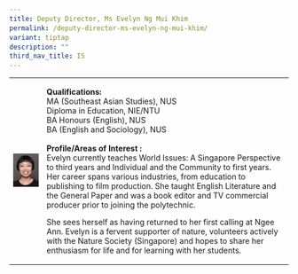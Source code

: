 ```yaml
---
title: Deputy Director, Ms Evelyn Ng Mui Khim
permalink: /deputy-director-ms-evelyn-ng-mui-khim/
variant: tiptap
description: ""
third_nav_title: IS
---
```

<table>
<tbody>
<tr>
<td rowspan="1" colspan="1">
<div class="isomer-image-wrapper">
<img style="width: 100%" height="auto" width="100%" alt="Image of Deputy Director, Ms Evelyn Ng Mui Khim" src="/images/IS/IS_NG_MUI_KHIM__EVELYN_5775.jpg">
</div>
</td>
<td rowspan="1" colspan="1">
<p><strong>Qualifications:</strong> 
<br>MA (Southeast Asian Studies), NUS
<br>Diploma in Education, NIE/NTU
<br>BA Honours (English), NUS
<br>BA (English and Sociology), NUS
<br>
<br><strong>Profile/Areas of Interest :&nbsp;</strong>
<br>Evelyn currently teaches World Issues: A Singapore Perspective to third
years and Individual and the Community to first years. Her career spans
various industries, from education to publishing to film production. She
taught English Literature and the General Paper and was a book editor and
TV commercial producer prior to joining the polytechnic.</p>
<p>She sees herself as having returned to her first calling at Ngee Ann.
Evelyn is a fervent supporter of nature, volunteers actively with the Nature
Society (Singapore) and hopes to share her enthusiasm for life and for
learning with her students.</p>
</td>
</tr>
</tbody>
</table>
<p></p>